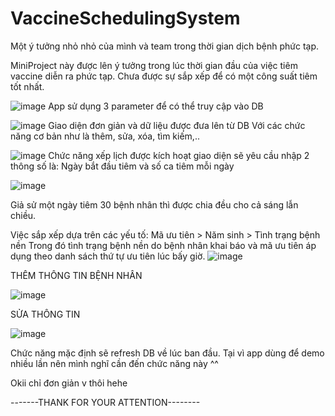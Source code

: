 # VaccineSchedulingSystem

Một ý tưởng nhỏ nhỏ của mình và team trong thời gian dịch bệnh phức tạp.

MiniProject này được lên ý tưởng trong lúc thời gian đầu của việc tiêm vaccine diễn ra phức tạp. Chưa được sự sắp xếp để có một công suất tiêm tốt nhất.

![image](https://user-images.githubusercontent.com/81867521/184464393-5ef453ad-88aa-4067-9dde-ef0f1b37bd05.png)
App sử dụng 3 parameter để có thể truy cập vào DB

![image](https://user-images.githubusercontent.com/81867521/184464416-89c700ff-bcee-4c20-b3da-ceee2b37912d.png)
Giao diện đơn giản và dữ liệu được đưa lên từ DB
Với các chức năng cơ bản như là thêm, sửa, xóa, tìm kiếm,..

![image](https://user-images.githubusercontent.com/81867521/184464452-20655c18-45de-4f1a-a3a9-b96c9f5bddff.png)
Chức năng xếp lịch được kích hoạt giao diện sẽ yêu cầu nhập 2 thông số là: Ngày bắt đầu tiêm và số ca tiêm mỗi ngày

![image](https://user-images.githubusercontent.com/81867521/184464613-b81518ae-9af2-47de-8bf9-f87ba29056ca.png)

Giả sử một ngày tiêm 30 bệnh nhân thì được chia đều cho cả sáng lẫn chiều.

Việc sắp xếp dựa trên các yếu tố: Mã ưu tiên > Năm sinh > Tình trạng bệnh nền
Trong đó tình trạng bệnh nền do bệnh nhân khai báo và mã ưu tiên áp dụng theo danh sách thứ tự ưu tiên lúc bấy giờ.
![image](https://user-images.githubusercontent.com/81867521/184464821-c3bd3579-e50e-4cd7-9c1e-9b19043f999f.png)

THÊM THÔNG TIN BỆNH NHÂN

![image](https://user-images.githubusercontent.com/81867521/184464946-dcccd87e-dc99-4150-9ca1-d215f4a4a69e.png)

SỬA THÔNG TIN

![image](https://user-images.githubusercontent.com/81867521/184464959-a70f6e42-baaa-4fd4-88db-ff9fc52ac5a0.png)

Chức năng mặc định sẽ refresh DB về lúc ban đầu. Tại vì app dùng để demo nhiều lần nên mình nghĩ cần đến chức năng này ^^

Okii chỉ đơn giản v thôi hehe

-------THANK FOR YOUR ATTENTION--------
